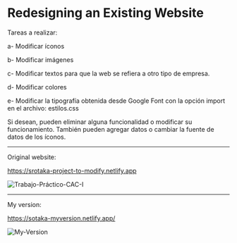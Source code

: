 # Redesigning an Existing Website

Tareas a realizar:

a- Modificar íconos

b- Modificar imágenes

c- Modificar textos para que la web se refiera a otro tipo de empresa.

d- Modificar colores

e- Modificar la tipografía obtenida desde Google Font con la opción import en el archivo: estilos.css


Si desean, pueden eliminar alguna funcionalidad o modificar su funcionamiento.
También pueden agregar datos o cambiar la fuente de datos de los íconos.

-----------------------------------------------------------------------------------
Original website:

https://srotaka-project-to-modify.netlify.app

![Trabajo-Práctico-CAC-I](https://user-images.githubusercontent.com/91075823/169086597-ce99bfe8-617c-425a-a6a4-0b749db3e2d1.png)

-----------------------------------------------------------------------------------
My version: 

https://sotaka-myversion.netlify.app/

![My-Version](https://user-images.githubusercontent.com/91075823/169086965-b28407e4-f711-4df3-ac19-0be92cd40728.png)
